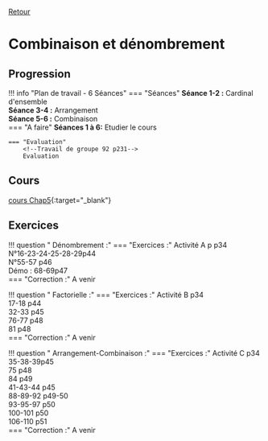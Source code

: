 [Retour](../../Chap.md)
# Combinaison et dénombrement

## Progression
!!! info "Plan de travail - 6 Séances"
    === "Séances" 
        **Séance 1-2 :** Cardinal d'ensemble  
        **Séance 3-4 :** Arrangement  
        **Séance 5-6 :**  Combinaison  
    === "A faire"
        **Séances 1 à 6:** Etudier le cours  
    
    === "Evaluation"  
        <!--Travail de groupe 92 p231-->  
        Evaluation 
    
## Cours 
[cours Chap5](./Cours-chap5.pdf){:target="_blank"}

## Exercices 

        
!!! question " Dénombrement :"
    === "Exercices :" 
        Activité A p p34  
        N°16-23-24-25-28-29p44  
        N°55-57 p46  
        Démo : 68-69p47  
    === "Correction :" 
        A venir
      <!--   [16-23-24-25-28-29](./corr/16-23-24-25-28-29.pdf){:target="_blank"}   -->
      <!--   [55-57](./corr/55-57.pdf){:target="_blank"}   -->
      <!--   [68-69](./corr/68-69.pdf){:target="_blank"}   -->
        
!!! question " Factorielle :" 
    === "Exercices :" 
         Activité B p34  
         17-18 p44  
         32-33 p45   
         76-77 p48  
         81 p48  
    === "Correction :" 
        A venir  
         <!--   [17-18](./corr/17-18.pdf){:target="_blank"}   -->
         <!--   [32-33](./corr/32-33.pdf){:target="_blank"}   -->
         <!--   [76-77](./corr/76-77.pdf){:target="_blank"}   -->
         <!--   [81](./corr/81.pdf){:target="_blank"}   -->
         
        
!!! question " Arrangement-Combinaison :"
    === "Exercices :" 
        Activité C p34  
        35-38-39p45  
        75 p48  
        84 p49  
        41-43-44 p45  
        88-89-92 p49-50  
        93-95-97 p50  
        100-101 p50  
        106-110 p51  
    === "Correction :" 
        A venir  
        <!--   [35-38-39](./corr/35-38-39.pdf){:target="_blank"}   -->
        <!--   [75](./corr/75.pdf){:target="_blank"}   -->
        <!--   [84](./corr/84.pdf){:target="_blank"}   -->
        <!--   [41-43-44](./corr/41-43-44.pdf){:target="_blank"}   -->
        <!--   [88-89-92](./corr/88-89-92.pdf){:target="_blank"}   -->
        <!--   [93-95-97](./corr/93-95-97.pdf){:target="_blank"}   -->
        <!--   [100-101](./corr/100-101.pdf){:target="_blank"}   -->
        <!--   [106-110](./corr/106-110.pdf){:target="_blank"}   -->
        
        

